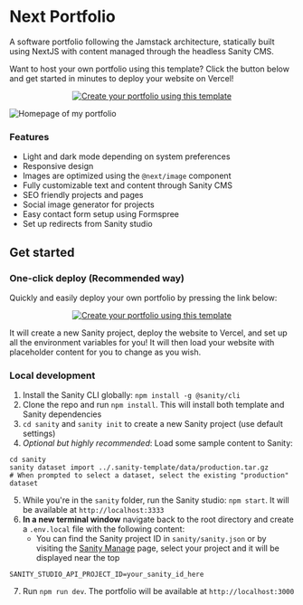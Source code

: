# Next Portfolio

A software portfolio following the Jamstack architecture, statically built using NextJS with content managed through the headless Sanity CMS.

Want to host your own portfolio using this template? Click the button below and get started in minutes to deploy your website on Vercel!

<p align="center">
	<a href="https://www.sanity.io/create?template=abdullahibneat/next-portfolio" target="_blank">
		<img src="https://img.shields.io/badge/SANITY-CREATE%20PROJECT-green?&style=flat-square&labelColor=black&color=rgb(240,62,47)" alt="Create your portfolio using this template"/>
	</a>
</p>

![Homepage of my portfolio](https://i.imgur.com/5Rt11cl.jpg)

### Features

- Light and dark mode depending on system preferences
- Responsive design
- Images are optimized using the `@next/image` component
- Fully customizable text and content through Sanity CMS
- SEO friendly projects and pages
- Social image generator for projects
- Easy contact form setup using Formspree
- Set up redirects from Sanity studio

## Get started

### One-click deploy (Recommended way)

Quickly and easily deploy your own portfolio by pressing the link below:

<p align="center">
	<a href="https://www.sanity.io/create?template=abdullahibneat/next-portfolio" target="_blank">
		<img src="https://img.shields.io/badge/SANITY-CREATE%20PROJECT-green?&style=flat-square&labelColor=black&color=rgb(240,62,47)" alt="Create your portfolio using this template"/>
	</a>
</p>

It will create a new Sanity project, deploy the website to Vercel, and set up all the environment variables for you! It will then load your website with placeholder content for you to change as you wish.

### Local development

 1. Install the Sanity CLI globally: `npm install -g @sanity/cli`
 2. Clone the repo and run `npm install`. This will install both template and Sanity dependencies
 3. `cd sanity` and `sanity init` to create a new Sanity project (use default settings)
 4. *Optional but highly recommended*: Load some sample content to Sanity:

```
cd sanity
sanity dataset import ../.sanity-template/data/production.tar.gz
# When prompted to select a dataset, select the existing "production" dataset
```
 5. While you're in the `sanity` folder, run the Sanity studio: `npm start`. It will be available at `http://localhost:3333`
 6. **In a new terminal window** navigate back to the root directory and create a `.env.local` file with the following content:
	 - You can find the Sanity project ID in `sanity/sanity.json` or by visiting the [Sanity Manage](https://www.sanity.io/manage) page, select your project and it will be displayed near the top

```
SANITY_STUDIO_API_PROJECT_ID=your_sanity_id_here
```

 7. Run `npm run dev`. The portfolio will be available at `http://localhost:3000`